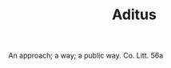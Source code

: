 ---
title: Aditus
permalink: "/definitions/aditus.html"
body: An approach; a way; a public way. Co. Litt. 56a
published_at: '2018-07-07'
layout: post
---